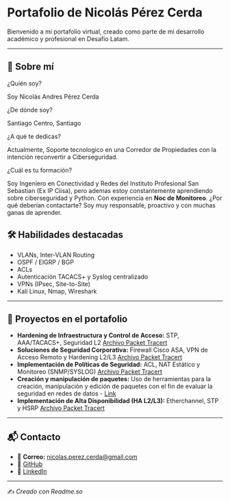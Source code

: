 #  **Portafolio de Nicolás Pérez Cerda**

Bienvenido a mi portafolio virtual, creado como parte de mi desarrollo académico y profesional en Desafio Latam.

---

## 🤖 Sobre mí

¿Quién soy?

Soy Nicolás Andres Pérez Cerda

¿De dónde soy?

Santiago Centro, Santiago

¿A qué te dedicas?

Actualmente, Soporte tecnologico en una Corredor de Propiedades con la intención reconvertir a Ciberseguridad.

¿Cuál es tu formación?

Soy Ingeniero en Conectividad y Redes del Instituto Profesional San Sebastian (Ex IP Ciisa), pero ademas
estoy constantemente aprendiendo sobre ciberseguridad y Python. 
Con experiencia en **Noc de Monitoreo**.
¿Por qué deberían contactarte? 
Soy muy responsable, proactivo y con muchas ganas de aprender.

## 🛠️ Habilidades destacadas
- VLANs, Inter-VLAN Routing  
- OSPF / EIGRP / BGP  
- ACLs   
- Autenticación TACACS+ y Syslog centralizado  
- VPNs (IPsec, Site-to-Site)  
- Kali Linux, Nmap, Wireshark   

---

## 📂 Proyectos en el portafolio
- **Hardening de Infraestructura y Control de Acceso:** STP, AAA/TACACS+, Seguridad L2 [Archivo Packet Tracert](https://drive.google.com/file/d/1_lOJIwCNiEJEWDgi3_F3XRmY0Wy-Zu7a/view?usp=drive_link)
- **Soluciones de Seguridad Corporativa:** Firewall Cisco ASA, VPN de Acceso Remoto y Hardening L2/L3 [Archivo Packet Tracert](https://drive.google.com/file/d/19kWHh3tJvBpkttV4DVBgv-Ci5MAmPjTS/view?usp=drive_link)
- **Implementación de Políticas de Seguridad:** ACL, NAT Estático y Monitoreo (SNMP/SYSLOG) [Archivo Packet Tracert](https://drive.google.com/file/d/10arOpSYmTNtU1tFBdrxiF41rpPDDnyyI/view?usp=drive_link)
- **Creación y manipulación de paquetes:** Uso de herramientas para la creación, manipulación y edición de paquetes con el fin de evaluar la seguridad en redes de datos - [Link](https://docs.google.com/document/d/11k75Aprja2EnwRwyhLDqeZDp-YjHpLJg/edit?usp=sharing&ouid=108335102691958278528&rtpof=true&sd=true)
- **Implementación de Alta Disponibilidad (HA L2/L3):** Etherchannel, STP y HSRP [Archivo Packet Tracert](https://drive.google.com/file/d/1iHEpsGeqPmi9f6oS6rK3UVzp7UwSXa9y/view?usp=drive_link)





---

## 📬 Contacto
- 📧 **Correo:** nicolas.perez.cerda@gmail.com  
- 🐙 [GitHub](https://github.com/Recnico)  
- 💼 [LinkedIn](https://www.linkedin.com/in/nicolasperezcerda/)  

---

✍️ *Creado con Readme.so*

